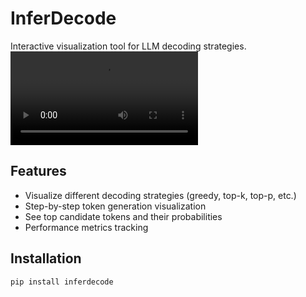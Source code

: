 # InferDecode

Interactive visualization tool for LLM decoding strategies.
![](public/inferdecode.mp4)
## Features

- Visualize different decoding strategies (greedy, top-k, top-p, etc.)
- Step-by-step token generation visualization
- See top candidate tokens and their probabilities
- Performance metrics tracking

## Installation

```bash
pip install inferdecode
